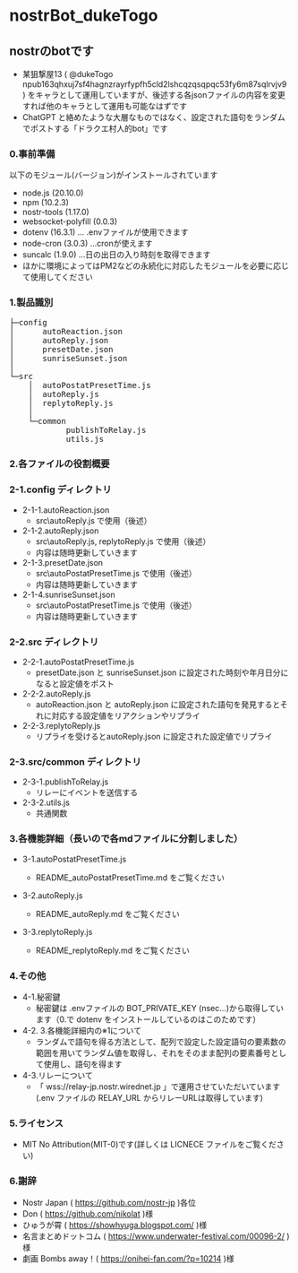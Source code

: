 # nostrBot_dukeTogo
## nostrのbotです
- 某狙撃屋13
 ( @dukeTogo npub163qhxuj7sf4hagnzrayrfypfh5cld2lshcqzqsqpqc53fy6m87sqlrvjv9 )
 をキャラとして運用していますが、後述する各jsonファイルの内容を変更すれば他のキャラとして運用も可能なはずです
- ChatGPT と絡めたような大層なものではなく、設定された語句をランダムでポストする「ドラクエ村人的bot」です

### 0.事前準備
 以下のモジュール(バージョン)がインストールされています
  - node.js (20.10.0)
  - npm (10.2.3)
  - nostr-tools (1.17.0)
  - websocket-polyfill (0.0.3)
  - dotenv (16.3.1) ... .envファイルが使用できます
  - node-cron (3.0.3) ...cronが使えます
  - suncalc (1.9.0) ...日の出日の入り時刻を取得できます
  - ほかに環境によってはPM2などの永続化に対応したモジュールを必要に応じて使用してください
 　

### 1.製品識別
<pre>
├─config
│      autoReaction.json
│      autoReply.json
│      presetDate.json
│      sunriseSunset.json
│
└─src
    │  autoPostatPresetTime.js
    │  autoReply.js
    │  replytoReply.js
    │
    └─common
            publishToRelay.js
            utils.js
</pre>

### 2.各ファイルの役割概要

### 2-1.config ディレクトリ
- 2-1-1.autoReaction.json
  - src\autoReply.js で使用（後述）
- 2-1-2.autoReply.json
  - src\autoReply.js, replytoReply.js で使用（後述）
  - 内容は随時更新していきます
- 2-1-3.presetDate.json
  - src\autoPostatPresetTime.js で使用（後述）
  - 内容は随時更新していきます
- 2-1-4.sunriseSunset.json
  - src\autoPostatPresetTime.js で使用（後述）
  - 内容は随時更新していきます

### 2-2.src ディレクトリ
- 2-2-1.autoPostatPresetTime.js
  - presetDate.json と sunriseSunset.json に設定された時刻や年月日分になると設定値をポスト
- 2-2-2.autoReply.js
  - autoReaction.json と autoReply.json に設定された語句を発見するとそれに対応する設定値をリアクションやリプライ
- 2-2-3.replytoReply.js
  - リプライを受けるとautoReply.json に設定された設定値でリプライ

### 2-3.src/common ディレクトリ
- 2-3-1.publishToRelay.js
  - リレーにイベントを送信する
- 2-3-2.utils.js
  - 共通関数


### 3.各機能詳細（長いので各mdファイルに分割しました）

- 3-1.autoPostatPresetTime.js
  - README_autoPostatPresetTime.md をご覧ください

- 3-2.autoReply.js
  - README_autoReply.md をご覧ください

- 3-3.replytoReply.js
  - README_replytoReply.md をご覧ください

### 4.その他
- 4-1.秘密鍵
  - 秘密鍵は .envファイルの BOT_PRIVATE_KEY (nsec...)から取得しています（0.で dotenv をインストールしているのはこのためです）
- 4-2. 3.各機能詳細内の※1について
  - ランダムで語句を得る方法として、配列で設定した設定語句の要素数の範囲を用いてランダム値を取得し、それをそのまま配列の要素番号として使用し、語句を得ます
- 4-3.リレーについて
  - 「 wss://relay-jp.nostr.wirednet.jp 」で運用させていただいています
    (.env ファイルの RELAY_URL からリレーURLは取得しています)

### 5.ライセンス
- MIT No Attribution(MIT-0)です(詳しくは LICNECE ファイルをご覧ください)

### 6.謝辞
- Nostr Japan ( https://github.com/nostr-jp )各位
- Don ( https://github.com/nikolat )様
- ひゅうが霄 ( https://showhyuga.blogspot.com/ )様
- 名言まとめドットコム ( https://www.underwater-festival.com/00096-2/ )様
- 劇画 Bombs away！( https://onihei-fan.com/?p=10214 )様
